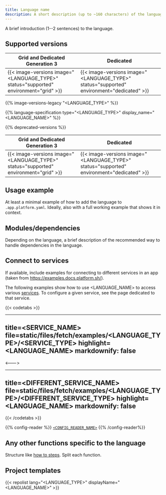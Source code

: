 ```yaml
---
title: Language name
description: A short description (up to ~160 characters) of the language that should make sense out of context (like on a listing page).
---
```


<!-- 
When to use
  For all available languages: https://docs.platform.sh/languages.html

How to use
  1. Copy this template into /src/docs/languages/.
  2. Rename it to match the title.
  3. Replace the following content with your own.
  4. Replace all instances of "<LANGUAGE_TYPE>" in the examples with the language's code name (such as "nodejs").
  5. Replace all instances of "<LANGUAGE_NAME>" in the examples with the language's name (such as "Node.js").
-->

A brief introduction (1--2 sentences) to the language.

## Supported versions

| Grid and Dedicated Generation 3 | Dedicated |
|---------------------------------|-----------|
|  {{< image-versions image="<LANGUAGE_TYPE>" status="supported" environment="grid" >}} | {{< image-versions image="<LANGUAGE_TYPE>" status="supported" environment="dedicated" >}} |
<!-- To automatically check any differences in the registry with legacy regions -->
{{% image-versions-legacy "<LANGUAGE_TYPE>" %}}

{{% language-specification type="<LANGUAGE_TYPE>" display_name="<LANGUAGE_NAME>" %}}

<!-- If there are any deprecated versions. -->
{{% deprecated-versions %}}

| Grid and Dedicated Generation 3 | Dedicated |
|---------------------------------|-----------|
|  {{< image-versions image="<LANGUAGE_TYPE>" status="supported" environment="grid" >}} | {{< image-versions image="<LANGUAGE_TYPE>" status="supported" environment="dedicated" >}} |

## Usage example

At least a minimal example of how to add the language to `.app.platform.yaml`.
Ideally, also with a full working example that shows it in context.

## Modules/dependencies

Depending on the language, a brief description of the recommended way to handle dependencies in the language.

## Connect to services

If available, include examples for connecting to different services in an app
(taken from https://examples.docs.platform.sh/).

The following examples show how to use <LANGUAGE_NAME> to access various [services](/add-services/_index.md).
To configure a given service, see the page dedicated to that service.

{{< codetabs >}}

---
title=<SERVICE_NAME>
file=static/files/fetch/examples/<LANGUAGE_TYPE>/<SERVICE_TYPE>
highlight=<LANGUAGE_NAME>
markdownify: false
---

<--->

---
title=<DIFFERENT_SERVICE_NAME>
file=static/files/fetch/examples/<LANGUAGE_TYPE>/<DIFFERENT_SERVICE_TYPE>
highlight=<LANGUAGE_NAME>
markdownify: false
---

{{< /codetabs >}}

{{% config-reader %}}
[`<CONFIG_READER_NAME>`](<CONFIG_READER_REPOSITORY_URL>)
{{% /config-reader%}}

<!-- 
For Node.js, that would result in the following:
{{% config-reader %}}
[platformshconfig](https://github.com/platformsh/config-reader-nodejs).
{{% /config-reader%}}
-->

## Any other functions specific to the language

Structure like [how to steps](./how-to.md#1-do-this-step-first).
Split each function.

## Project templates

{{< repolist lang="<LANGUAGE_TYPE>" displayName="<LANGUAGE_NAME>" >}}
